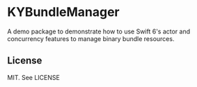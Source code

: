 # KYBundleManager

A demo package to demonstrate how to use Swift 6's actor and concurrency features to manage binary bundle resources.

## License

MIT. See LICENSE
